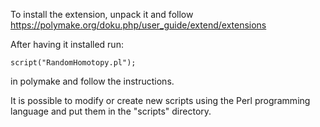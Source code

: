 To install the extension, unpack it and follow 
https://polymake.org/doku.php/user_guide/extend/extensions

After having it installed run:
```
script("RandomHomotopy.pl");
```
in polymake and follow the instructions.

It is possible to modify or create new scripts using the Perl programming language and put them in the "scripts" directory.
